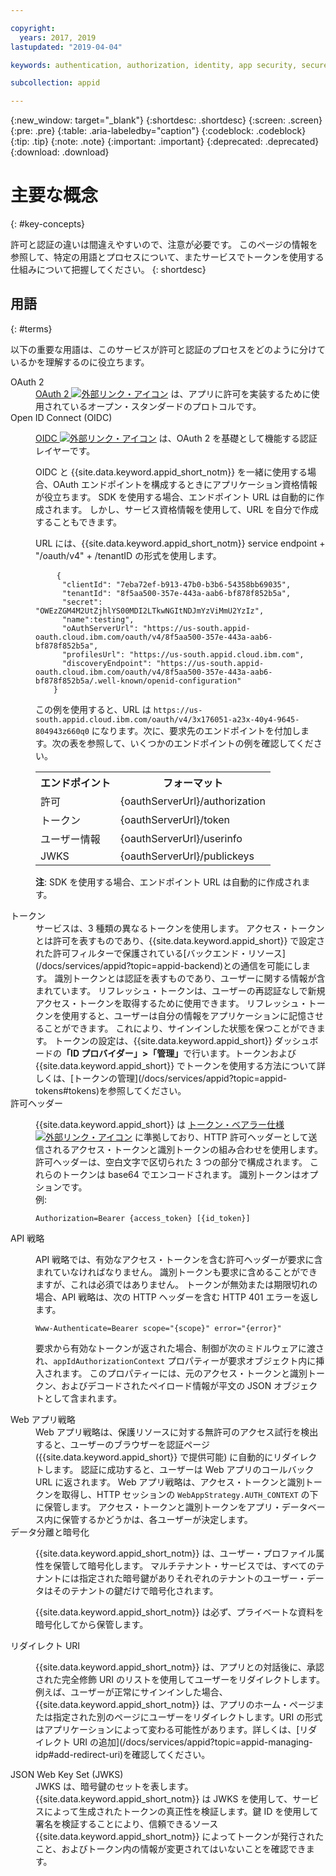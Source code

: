 ```yaml
---

copyright:
  years: 2017, 2019
lastupdated: "2019-04-04"

keywords: authentication, authorization, identity, app security, secure, access, tokens

subcollection: appid

---
```


{:new_window: target="_blank"}
{:shortdesc: .shortdesc}
{:screen: .screen}
{:pre: .pre}
{:table: .aria-labeledby="caption"}
{:codeblock: .codeblock}
{:tip: .tip}
{:note: .note}
{:important: .important}
{:deprecated: .deprecated}
{:download: .download}

# 主要な概念
{: #key-concepts}

許可と認証の違いは間違えやすいので、注意が必要です。 このページの情報を参照して、特定の用語とプロセスについて、またサービスでトークンを使用する仕組みについて把握してください。
{: shortdesc}


## 用語
{: #terms}

以下の重要な用語は、このサービスが許可と認証のプロセスをどのように分けているかを理解するのに役立ちます。

<dl>
  <dt>OAuth 2</dt>
    <dd><a href="https://tools.ietf.org/html/rfc6749" target="_blank">OAuth 2 <img src="../../icons/launch-glyph.svg" alt="外部リンク・アイコン"></a> は、アプリに許可を実装するために使用されているオープン・スタンダードのプロトコルです。</dd>
  <dt>Open ID Connect (OIDC)</dt>
    <dd><p><a href="http://openid.net/developers/specs/" target="_blank">OIDC <img src="../../icons/launch-glyph.svg" alt="外部リンク・アイコン"></a> は、OAuth 2 を基礎として機能する認証レイヤーです。</p>
    <p>OIDC と {{site.data.keyword.appid_short_notm}} を一緒に使用する場合、OAuth エンドポイントを構成するときにアプリケーション資格情報が役立ちます。 SDK を使用する場合、エンドポイント URL は自動的に作成されます。 しかし、サービス資格情報を使用して、URL を自分で作成することもできます。</p> <p>URL には、{{site.data.keyword.appid_short_notm}} service endpoint + "/oauth/v4" + /tenantID の形式を使用します。</p>
    <p><pre class="codeblock">
    <code>{
      "clientId": "7eba72ef-b913-47b0-b3b6-54358bb69035",
      "tenantId": "8f5aa500-357e-443a-aab6-bf878f852b5a",
      "secret": "OWEzZGM4M2UtZjhlYS00MDI2LTkwNGItNDJmYzViMmU2YzIz",
      "name":testing",
      "oAuthServerUrl": "https://us-south.appid-oauth.cloud.ibm.com/oauth/v4/8f5aa500-357e-443a-aab6-bf878f852b5a",
      "profilesUrl": "https://us-south.appid.cloud.ibm.com",
      "discoveryEndpoint": "https://us-south.appid-oauth.cloud.ibm.com/oauth/v4/8f5aa500-357e-443a-aab6-bf878f852b5a/.well-known/openid-configuration"
    }</code></pre></p>
    <p>この例を使用すると、URL は <code>https://us-south.appid.cloud.ibm.com/oauth/v4/3x176051-a23x-40y4-9645-804943z660q0</code> になります。次に、要求先のエンドポイントを付加します。次の表を参照して、いくつかのエンドポイントの例を確認してください。</p>
    <table>
      <tr>
        <th>エンドポイント</th>
        <th>フォーマット</th>
      </tr>
      <tr>
        <td>許可</td>
        <td>{oauthServerUrl}/authorization</td>
      </tr>
      <tr>
        <td>トークン</td>
        <td>{oauthServerUrl}/token</td>
      </tr>
      <tr>
        <td>ユーザー情報</td>
        <td>{oauthServerUrl}/userinfo</td>
      </tr>
      <tr>
        <td>JWKS</td>
        <td>{oauthServerUrl}/publickeys</td>
      </tr>
    </table>
    <p><strong>注</strong>: SDK を使用する場合、エンドポイント URL は自動的に作成されます。</p></dd>
  <dt>トークン</dt>
    <dd>サービスは、3 種類の異なるトークンを使用します。 アクセス・トークンとは許可を表すものであり、{{site.data.keyword.appid_short}} で設定された許可フィルターで保護されている[バックエンド・リソース](/docs/services/appid?topic=appid-backend)との通信を可能にします。 識別トークンとは認証を表すものであり、ユーザーに関する情報が含まれています。 リフレッシュ・トークンは、ユーザーの再認証なしで新規アクセス・トークンを取得するために使用できます。 リフレッシュ・トークンを使用すると、ユーザーは自分の情報をアプリケーションに記憶させることができます。 これにより、サインインした状態を保つことができます。 トークンの設定は、{{site.data.keyword.appid_short}} ダッシュボードの<b>「ID プロバイダー」>「管理」</b>で行います。トークンおよび {{site.data.keyword.appid_short}} でトークンを使用する方法について詳しくは、[トークンの管理](/docs/services/appid?topic=appid-tokens#tokens)を参照してください。
  </dd>
  <dt>許可ヘッダー</dt>
    <dd><p>{{site.data.keyword.appid_short}} は <a href="https://tools.ietf.org/html/rfc6750" target="blank">トークン・ベアラー仕様 <img src="../../icons/launch-glyph.svg" alt="外部リンク・アイコン"></a> に準拠しており、HTTP 許可ヘッダーとして送信されるアクセス・トークンと識別トークンの組み合わせを使用します。 許可ヘッダーは、空白文字で区切られた 3 つの部分で構成されます。 これらのトークンは base64 でエンコードされます。 識別トークンはオプションです。</br>
    例:</p>
    <pre><code>Authorization=Bearer {access_token} [{id_token}]
</code></pre></dd>
  <dt>API 戦略</dt>
    <dd><p>API 戦略では、有効なアクセス・トークンを含む許可ヘッダーが要求に含まれていなければなりません。 識別トークンも要求に含めることができますが、これは必須ではありません。 トークンが無効または期限切れの場合、API 戦略は、次の HTTP ヘッダーを含む HTTP 401 エラーを返します。</p> <pre><code>Www-Authenticate=Bearer scope="{scope}" error="{error}"</code></pre>
    <p>要求から有効なトークンが返された場合、制御が次のミドルウェアに渡され、<code>appIdAuthorizationContext</code> プロパティーが要求オブジェクト内に挿入されます。 このプロパティーには、元のアクセス・トークンと識別トークン、およびデコードされたペイロード情報が平文の JSON オブジェクトとして含まれます。</dd>
  <dt>Web アプリ戦略</dt>
    <dd>Web アプリ戦略は、保護リソースに対する無許可のアクセス試行を検出すると、ユーザーのブラウザーを認証ページ ({{site.data.keyword.appid_short}} で提供可能) に自動的にリダイレクトします。 認証に成功すると、ユーザーは Web アプリのコールバック URL に返されます。 Web アプリ戦略は、アクセス・トークンと識別トークンを取得し、HTTP セッションの <code>WebAppStrategy.AUTH_CONTEXT</code> の下に保管します。 アクセス・トークンと識別トークンをアプリ・データベース内に保管するかどうかは、各ユーザーが決定します。</dd>
  <dt>データ分離と暗号化</dt>
    <dd><p>{{site.data.keyword.appid_short_notm}} は、ユーザー・プロファイル属性を保管して暗号化します。 マルチテナント・サービスでは、すべてのテナントには指定された暗号鍵がありそれぞれのテナントのユーザー・データはそのテナントの鍵だけで暗号化されます。</p>
    <p>{{site.data.keyword.appid_short_notm}} は必ず、プライベートな資料を暗号化してから保管します。</p></dd>
  <dt>リダイレクト URI</dt>
    <dd><p>{{site.data.keyword.appid_short_notm}} は、アプリとの対話後に、承認された完全修飾 URI のリストを使用してユーザーをリダイレクトします。例えば、ユーザーが正常にサインインした場合、{{site.data.keyword.appid_short_notm}} は、アプリのホーム・ページまたは指定された別のページにユーザーをリダイレクトします。URI の形式はアプリケーションによって変わる可能性があります。詳しくは、[リダイレクト URI の追加](/docs/services/appid?topic=appid-managing-idp#add-redirect-uri)を確認してください。</p></dd>
  <dt>JSON Web Key Set (JWKS)</dt>
    <dd>JWKS は、暗号鍵のセットを表します。{{site.data.keyword.appid_short_notm}} は JWKS を使用して、サービスによって生成されたトークンの真正性を検証します。鍵 ID を使用して署名を検証することにより、信頼できるソース {{site.data.keyword.appid_short_notm}} によってトークンが発行されたこと、およびトークン内の情報が変更されてはいないことを確認できます。</dd>
</dl>

